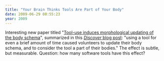 ```yaml
---
title: "Your Brain Thinks Tools Are Part of Your Body"
date: 2009-06-29 08:55:23
year: 2009
---
```

Interesting new paper titled "<a href="http://www.cell.com/current-biology/abstract/S0960-9822(09)01109-9">Tool-use induces morphological updating of the body schema</a>", summarized in this <a href="http://blogs.discovermagazine.com/80beats/2009/06/23/to-the-brain-tools-are-temporary-body-parts/"><em>Discover</em> blog post</a>: "using a tool for even a brief amount of time caused volunteers to update their body schema, and to consider the tool a part of their bodies."  The effect is subtle, but measurable.  Question: how many software tools have this effect?
